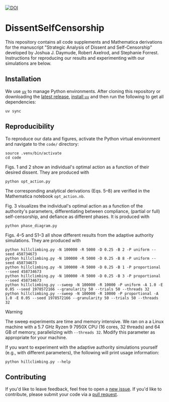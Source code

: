[![DOI](https://zenodo.org/badge/542832509.svg)](https://doi.org/10.5281/zenodo.15150163)


# DissentSelfCensorship

This repository contains all code supplements and Mathematica derivations for the manuscript "Strategic Analysis of Dissent and Self-Censorship" developed by Joshua J. Daymude, Robert Axelrod, and Stephanie Forrest.
Instructions for reproducing our results and experimenting with our simulations are below.


## Installation

We use [`uv`](https://docs.astral.sh/uv/) to manage Python environments.
After cloning this repository or downloading the [latest release](https://github.com/DaymudeLab/DissentSelfCensorship/releases), [install `uv`](https://docs.astral.sh/uv/getting-started/installation/) and then run the following to get all dependencies:

```shell
uv sync
```


## Reproducibility

To reproduce our data and figures, activate the Python virtual environment and navigate to the `code/` directory:

```shell
source .venv/bin/activate
cd code
```

Figs. 1 and 2 show an individual's optimal action as a function of their desired dissent.
They are produced with

```shell
python opt_action.py
```

The corresponding analytical derivations (Eqs. 5&ndash;8) are verified in the Mathematica notebook `opt_action.nb`.

Fig. 3 visualizes the individual's optimal action as a function of the authority's parameters, differentiating between compliance, (partial or full) self-censorship, and defiance as different phases.
It is produced with

```shell
python phase_diagram.py
```

Figs. 4&ndash;5 and S1&ndash;3 all show different results from the adaptive authority simulations.
They are produced with

```shell
python hillclimbing.py -N 100000 -R 5000 -D 0.25 -B 2 -P uniform --seed 458734673
python hillclimbing.py -N 100000 -R 5000 -D 0.25 -B 8 -P uniform --seed 458734673
python hillclimbing.py -N 100000 -R 5000 -D 0.25 -B 1 -P proportional --seed 458734673
python hillclimbing.py -N 100000 -R 5000 -D 0.25 -B 3 -P proportional --seed 458734673
python hillclimbing.py --sweep -N 100000 -R 10000 -P uniform -A 1.0 -E 0.05 --seed 1978572166 --granularity 50 --trials 50 --threads 32
python hillclimbing.py --sweep -N 100000 -R 10000 -P proportional -A 1.0 -E 0.05 --seed 1978572166 --granularity 50 --trials 50 --threads 32
```

> [!WARNING]
> The sweep experiments are time and memory intensive.
> We ran on a a Linux machine with a 5.7 GHz Ryzen 9 7950X CPU (16 cores, 32 threads) and 64 GB of memory, parallelizing with `--threads 32`.
> Modify this parameter as appropriate for your machine.

If you want to experiment with the adaptive authority simulations yourself (e.g., with different parameters), the following will print usage information:

```shell
python hillclimbing.py --help
```


## Contributing

If you'd like to leave feedback, feel free to open a [new issue](https://github.com/DaymudeLab/DissentSelfCensorship/issues/new/).
If you'd like to contribute, please submit your code via a [pull request](https://github.com/DaymudeLab/DissentSelfCensorship/pulls).
